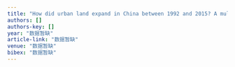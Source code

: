 ```yaml
---
title: "How did urban land expand in China between 1992 and 2015? A multi-scale landscape analysis"
authors: []
authors-key: []
year: "数据暂缺"
article-link: "数据暂缺"
venue: "数据暂缺"
bibex: "数据暂缺"
---
```

